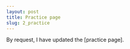 ```yaml
---
layout: post
title: Practice page
slug: 2_practice
---
```


By request, I have updated the [practice page].
